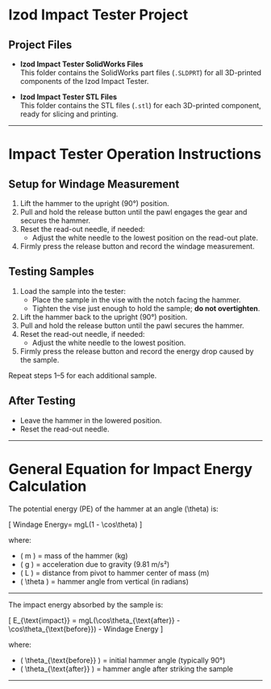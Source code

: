 # Izod Impact Tester Project

## Project Files

- **Izod Impact Tester SolidWorks Files**  
  This folder contains the SolidWorks part files (`.SLDPRT`) for all 3D-printed components of the Izod Impact Tester.

- **Izod Impact Tester STL Files**  
  This folder contains the STL files (`.stl`) for each 3D-printed component, ready for slicing and printing.

---

# Impact Tester Operation Instructions

## Setup for Windage Measurement

1. Lift the hammer to the upright (90°) position.
2. Pull and hold the release button until the pawl engages the gear and secures the hammer.
3. Reset the read-out needle, if needed:
   - Adjust the white needle to the lowest position on the read-out plate.
4. Firmly press the release button and record the windage measurement.

## Testing Samples

1. Load the sample into the tester:
   - Place the sample in the vise with the notch facing the hammer.
   - Tighten the vise just enough to hold the sample; **do not overtighten**.
2. Lift the hammer back to the upright (90°) position.
3. Pull and hold the release button until the pawl secures the hammer.
4. Reset the read-out needle, if needed:
   - Adjust the white needle to the lowest position.
5. Firmly press the release button and record the energy drop caused by the sample.

Repeat steps 1–5 for each additional sample.

## After Testing

- Leave the hammer in the lowered position.
- Reset the read-out needle.

---

# General Equation for Impact Energy Calculation

The potential energy (PE) of the hammer at an angle \(\theta\) is:

\[
Windage Energy= mgL(1 - \cos\theta)
\]

where:
- \( m \) = mass of the hammer (kg)
- \( g \) = acceleration due to gravity (9.81 m/s²)
- \( L \) = distance from pivot to hammer center of mass (m)
- \( \theta \) = hammer angle from vertical (in radians)

---

The impact energy absorbed by the sample is:

\[
E_{\text{impact}} = mgL(\cos\theta_{\text{after}} - \cos\theta_{\text{before}}) - Windage Energy
\]

where:
- \( \theta_{\text{before}} \) = initial hammer angle (typically 90°)
- \( \theta_{\text{after}} \) = hammer angle after striking the sample

---
